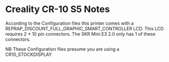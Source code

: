 # Creality CR-10 S5 Notes

According to the Configuration files this printer comes with a REPRAP_DISCOUNT_FULL_GRAPHIC_SMART_CONTROLLER LCD. This LCD requires 2 * 10 pin connectors. The SKR Mini E3 2.0 only has 1 of these connectors.

NB These Configuration files presume you are using a CR10_STOCKDISPLAY

